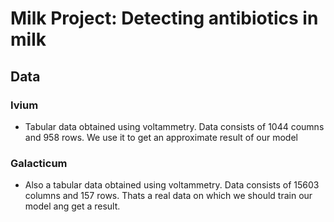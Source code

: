# Milk Project: Detecting antibiotics in milk 


## Data
### Ivium 
- Tabular data obtained using voltammetry. Data consists of 1044 coumns and 958 rows. We use it to get an approximate result of our model

### Galacticum
- Also a tabular data obtained using voltammetry. Data consists of 15603 columns and 157 rows. Thats a real data on which we should train our model ang get a result. 
